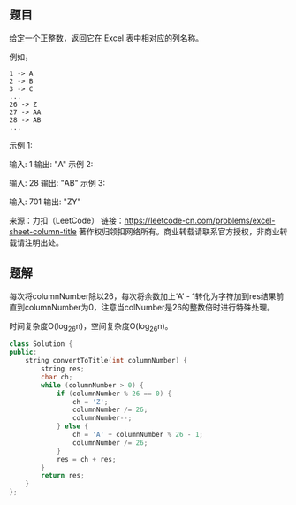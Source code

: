 ## 题目

给定一个正整数，返回它在 Excel 表中相对应的列名称。

例如，

    1 -> A
    2 -> B
    3 -> C
    ...
    26 -> Z
    27 -> AA
    28 -> AB 
    ...
示例 1:

输入: 1
输出: "A"
示例 2:

输入: 28
输出: "AB"
示例 3:

输入: 701
输出: "ZY"

来源：力扣（LeetCode）
链接：https://leetcode-cn.com/problems/excel-sheet-column-title
著作权归领扣网络所有。商业转载请联系官方授权，非商业转载请注明出处。

## 题解

每次将columnNumber除以26，每次将余数加上‘A’ - 1转化为字符加到res结果前直到columnNumber为0，注意当colNumber是26的整数倍时进行特殊处理。

时间复杂度O(log<sub>26</sub>n)，空间复杂度O(log<sub>26</sub>n)。

```c++
class Solution {
public:
    string convertToTitle(int columnNumber) {
        string res;
        char ch;
        while (columnNumber > 0) {
            if (columnNumber % 26 == 0) {
                ch = 'Z';
                columnNumber /= 26;
                columnNumber--;
            } else {
                ch = 'A' + columnNumber % 26 - 1;
                columnNumber /= 26;
            }
            res = ch + res;
        }
        return res;
    }
};
```

